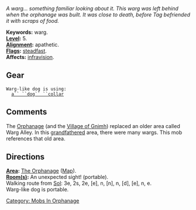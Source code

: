 *A warg... something familiar looking about it. This warg was left
behind when the orphanage was built. It was close to death, before Tag
befriended it with scraps of food.*

**Keywords:** warg.  
**[Level](Level.md "wikilink"):** 5.  
**[Alignment](Alignment.md "wikilink"):** apathetic.  
**[Flags](:Category:_Mob_Types.md "wikilink"):**
[steadfast](Sentinel_Mobs.md "wikilink").  
**Affects:** [infravision](Infravision.md "wikilink").  

## Gear

`Warg-like dog is using:`  
<worn around neck>`  `[`a`` ``dog`` ``collar`](Dog_Collar.md "wikilink")

## Comments

The [Orphanage](:Category:Orphanage.md "wikilink") (and the [Village of
Gnimh](:Category:Village_Of_Gnimh.md "wikilink")) replaced an older area
called Warg Alley. In this
[grandfathered](:Category:Grandfathered.md "wikilink") area, there were
many wargs. This mob references that old area.

## Directions

**[Area](:Category:_Areas.md "wikilink"):** [The
Orphanage](:Category:_Orphanage.md "wikilink")
([Map](Orphanage_Map.md "wikilink")).  
**[Room(s)](:Category:_Rooms.md "wikilink"):** An unexpected sight!
(portable).  
Walking route from [Sol](Sol.md "wikilink"): 3e, 2s, 2e, \[e\], n,
\[n\], n, \[d\], \[e\], n, e.  
Warg-like dog is portable.  

[Category: Mobs In Orphanage](Category:_Mobs_In_Orphanage "wikilink")
